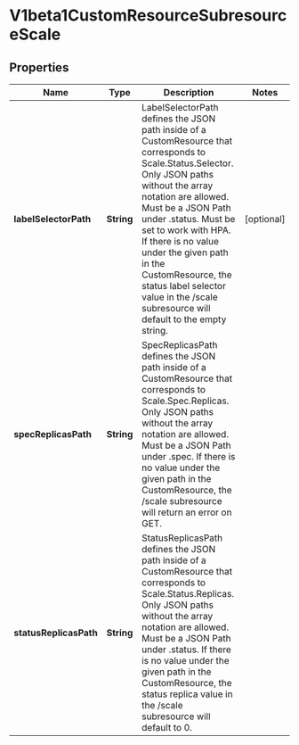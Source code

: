 
# V1beta1CustomResourceSubresourceScale

## Properties
Name | Type | Description | Notes
------------ | ------------- | ------------- | -------------
**labelSelectorPath** | **String** | LabelSelectorPath defines the JSON path inside of a CustomResource that corresponds to Scale.Status.Selector. Only JSON paths without the array notation are allowed. Must be a JSON Path under .status. Must be set to work with HPA. If there is no value under the given path in the CustomResource, the status label selector value in the /scale subresource will default to the empty string. |  [optional]
**specReplicasPath** | **String** | SpecReplicasPath defines the JSON path inside of a CustomResource that corresponds to Scale.Spec.Replicas. Only JSON paths without the array notation are allowed. Must be a JSON Path under .spec. If there is no value under the given path in the CustomResource, the /scale subresource will return an error on GET. | 
**statusReplicasPath** | **String** | StatusReplicasPath defines the JSON path inside of a CustomResource that corresponds to Scale.Status.Replicas. Only JSON paths without the array notation are allowed. Must be a JSON Path under .status. If there is no value under the given path in the CustomResource, the status replica value in the /scale subresource will default to 0. | 



